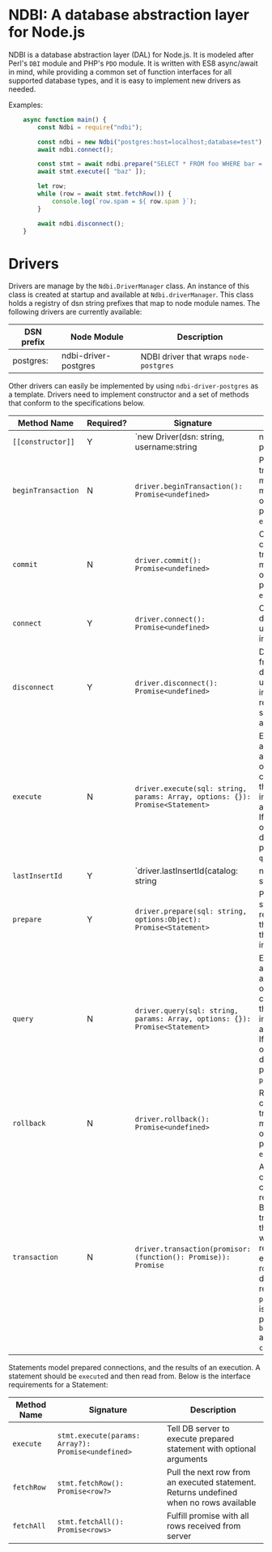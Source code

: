 # NDBI: A database abstraction layer for Node.js

NDBI is a database abstraction layer (DAL) for Node.js. It is modeled after
Perl's `DBI` module and PHP's `PDO` module. It is written with ES8 async/await
in mind, while providing a common set of function interfaces for all supported
database types, and it is easy to implement new drivers as needed.

Examples:

```javascript
    async function main() {
        const Ndbi = require("ndbi");

        const ndbi = new Ndbi("postgres:host=localhost;database=test");
        await ndbi.connect();

        const stmt = await ndbi.prepare("SELECT * FROM foo WHERE bar = $1");
        await stmt.execute([ "baz" ]);

        let row;
        while (row = await stmt.fetchRow()) {
            console.log(`row.spam = ${ row.spam }`);
        }

        await ndbi.disconnect();
    }
```

# Drivers

Drivers are manage by the `Ndbi.DriverManager` class. An instance of this class
is created at startup and available at `Ndbi.driverManager`. This class holds
a registry of dsn string prefixes that map to node module names. The following
drivers are currently available:

|DSN prefix|Node Module|Description|
|---|---|---|
|postgres:|ndbi-driver-postgres|NDBI driver that wraps `node-postgres`|

Other drivers can easily be implemented by using `ndbi-driver-postgres` as a
template. Drivers need to implement constructor and a set of methods that
conform to the specifications below.

|Method Name|Required?|Signature|Description|
|---|---|---|---|
|`[[constructor]]`|Y|`new Driver(dsn: string, username:string|null, password:string|null, options:Object)`|Constructor|
|`beginTransaction`|N|`driver.beginTransaction(): Promise<undefined>`|Puts driver into transaction mode. If this method is omitted it is polyfilled with `execute`.|
|`commit`|N|`driver.commit(): Promise<undefined>`|Commits the current transaction. If method is omitted it is polyfilled with `execute`.|
|`connect`|Y|`driver.connect(): Promise<undefined>`|Connects to the database and updates driver instance state.|
|`disconnect`|Y|`driver.disconnect(): Promise<undefined>`|Disconnects from the database and updates driver instance state, reconnection should be allowed.|
|`execute`|N|`driver.execute(sql: string, params: Array, options: {}): Promise<Statement>`| Executes the sql and parameters and returns an object conforming to the Statement interface that is already resolved. If this method is omitted from the driver, then it is polyfilled using `query`.|
|`lastInsertId`|Y|`driver.lastInsertId(catalog: string|null, schema: string|null, table: string|null, field: string|null): Promise<number>`|Retrieves the last insert ID. Driver-dependant, may not be supported by all databases. Reject promise with error if not supported.|
|`prepare`|Y|`driver.prepare(sql: string, options:Object): Promise<Statement>`|Prepares the statement and returns an object that conforms to the Statement interface.|
|`query`|N|`driver.query(sql: string, params: Array, options: {}): Promise<Statement>`| Executes the sql and parameters and returns an object conforming to the Statement interface that is already resolved. If this method is omitted from the driver, then it polyfilled using `prepare`.|
|`rollback`|N|`driver.rollback(): Promise<undefined>`|Rollsback the current transaction. If method is omitted it is polyfilled via `execute`.|
|`transaction`|N|`driver.transaction(promisor: (function(): Promise)): Promise`|Accepts a callback. The callback should return a promise. Begin a transaction, run the callback, wait for it to resolve, and either commit or rollback depending the result of `promisor`. If this is omitted it is polyfilled via `beginTransaction` and `commit`/`rollback`|

Statements model prepared connections, and the results of an execution. A statement should be `execute`d and then read from. Below is the interface requirements for a Statement:

|Method Name|Signature|Description|
|---|---|---|
|`execute`|`stmt.execute(params: Array?): Promise<undefined>`|Tell DB server to execute prepared statement with optional arguments|
|`fetchRow`|`stmt.fetchRow(): Promise<row?>`|Pull the next row from an executed statement. Returns undefined when no rows available|
|`fetchAll`|`stmt.fetchAll(): Promise<rows>`|Fulfill promise with all rows received from server|

